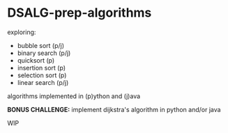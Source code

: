 # DSALG-prep-algorithms
exploring:
- bubble sort (p/j)
- binary search (p/j)
- quicksort (p)
- insertion sort (p)
- selection sort (p)
- linear search (p/j)  

algorithms implemented in (p)ython and (j)ava  

**BONUS CHALLENGE:** implement dijkstra's algorithm in python and/or java

WIP